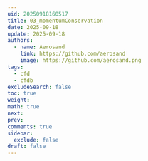 ```yaml
---
uid: 20250918160517
title: 03_momentumConservation
date: 2025-09-18
update: 2025-09-18
authors:
  - name: Aerosand
    link: https://github.com/aerosand
    image: https://github.com/aerosand.png
tags:
  - cfd
  - cfdb
excludeSearch: false
toc: true
weight:
math: true
next:
prev:
comments: true
sidebar:
  exclude: false
draft: false
---
```

